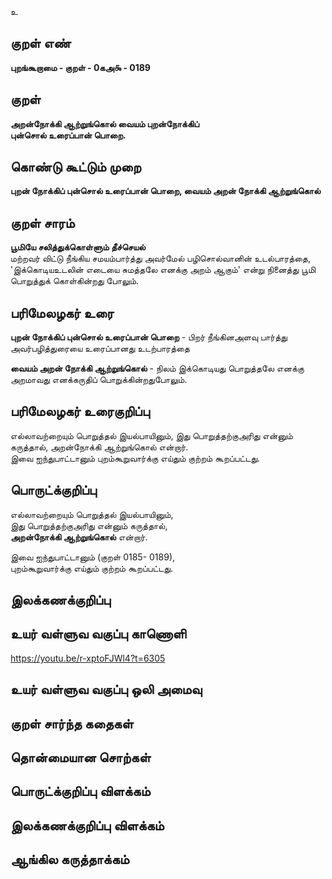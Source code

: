 உ

## குறள் எண் 

**புறங்கூறாமை - குறள் - 0கஅ௯ - 0189**  

## குறள் 

**அறன்நோக்கி ஆற்றுங்கொல் வையம் புறன்நோக்கிப்  
புன்சொல் உரைப்பான் பொறை.** 

## கொண்டு கூட்டும் முறை

**புறன் நோக்கிப் புன்சொல் உரைப்பான் பொறை, வையம் அறன் நோக்கி ஆற்றுங்கொல்** 

## குறள் சாரம் 

**பூமியே சலித்துக்கொள்ளும் தீச்செயல்**  
மற்றவர் விட்டு நீங்கிய சமயம்பார்த்து அவர்மேல் பழிசொல்வானின் உடல்பாரத்தை,  
'இக்கொடியஉடலின் எடையை சுமத்தலே எனக்கு அறம் ஆகும்' என்று நினைத்து பூமி பொறுத்துக் கொள்கின்றது போலும்.  

## பரிமேலழகர் உரை

**புறன் நோக்கிப் புன்சொல் உரைப்பான் பொறை** - பிறர் நீங்கினஅளவு பார்த்து அவர்பழித்துரையை உரைப்பானது உடற்பாரத்தை  

**வையம் அறன் நோக்கி ஆற்றுங்கொல்** - நிலம் இக்கொடியது பொறுத்தலே எனக்கு அறமாவது எனக்கருதிப் பொறுக்கின்றதுபோலும்.  

## பரிமேலழகர் உரைகுறிப்பு   

எல்லாவற்றையும் பொறுத்தல் இயல்பாயினும், இது பொறுத்தற்குஅரிது என்னும் கருத்தால், அறன்நோக்கி ஆற்றுங்கொல் என்றார்.  
இவை ஐந்துபாட்டானும் புறம்கூறுவார்க்கு எய்தும் குற்றம் கூறப்பட்டது.  

## பொருட்க்குறிப்பு 

எல்லாவற்றையும் பொறுத்தல் இயல்பாயினும்,  
இது பொறுத்தற்குஅரிது என்னும் கருத்தால்,  
**அறன்நோக்கி ஆற்றுங்கொல்** என்றார்.  

இவை ஐந்துபாட்டானும் (குறள் 0185- 0189),  
புறம்கூறுவார்க்கு எய்தும் குற்றம் கூறப்பட்டது.  

## இலக்கணக்குறிப்பு  


## உயர் வள்ளுவ வகுப்பு காணொளி

https://youtu.be/r-xptoFJWl4?t=6305

## உயர் வள்ளுவ வகுப்பு ஒலி அமைவு 

 
## குறள் சார்ந்த கதைகள் 


## தொன்மையான சொற்கள்


## பொருட்க்குறிப்பு விளக்கம்


## இலக்கணக்குறிப்பு விளக்கம்


## ஆங்கில கருத்தாக்கம் 


